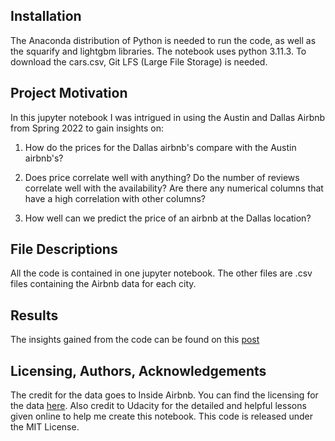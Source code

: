 ## Installation
 
The Anaconda distribution of Python is needed to run the code, as well as the squarify and lightgbm libraries. The notebook uses python 3.11.3. To download the cars.csv, Git LFS (Large File Storage) is needed.

## Project Motivation

In this jupyter notebook I was intrigued in using the Austin and Dallas Airbnb from Spring 2022 to gain insights on:

1. How do the prices for the Dallas airbnb's compare with the Austin airbnb's?

2. Does price correlate well with anything? Do the number of reviews correlate well with the availability? Are there any numerical columns that have a high correlation with other columns?

3. How well can we predict the price of an airbnb at the Dallas location?

## File Descriptions

All the code is contained in one jupyter notebook. The other files are .csv files containing the Airbnb data for each city.

## Results

The insights gained from the code can be found on this [post](https://medium.com/@Philip_Van/dallas-vs-austin-airbnbs-can-you-predict-the-prices-7c352a58d42)

## Licensing, Authors, Acknowledgements

The credit for the data goes to Inside Airbnb. You can find the licensing for the data [here](http://insideairbnb.com/get-the-data/). Also credit to Udacity for the detailed and helpful lessons given online to help me create this notebook. This code is released under the MIT License.